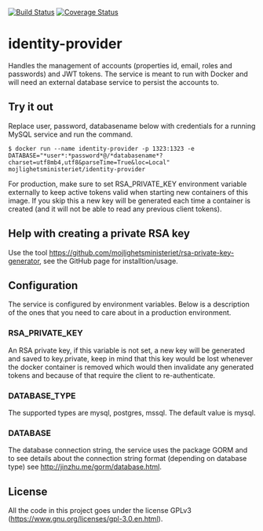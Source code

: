 [![Build Status](https://travis-ci.org/mojlighetsministeriet/identity-provider.svg?branch=master)](https://travis-ci.org/mojlighetsministeriet/identity-provider)
[![Coverage Status](https://coveralls.io/repos/github/mojlighetsministeriet/identity-provider/badge.svg?branch=master)](https://coveralls.io/github/mojlighetsministeriet/identity-provider?branch=master)

# identity-provider

Handles the management of accounts (properties id, email, roles and passwords) and JWT tokens. The service is meant to run with Docker and will need an external database service to persist the accounts to.

## Try it out

Replace user, password, databasename below with credentials for a running MySQL service and run the command.

    $ docker run --name identity-provider -p 1323:1323 -e DATABASE="*user*:*password*@/*databasename*?charset=utf8mb4,utf8&parseTime=True&loc=Local" mojlighetsministeriet/identity-provider

For production, make sure to set RSA_PRIVATE_KEY environment variable externally to keep active tokens valid when starting new containers of this image. If you skip this a new key will be generated each time a container is created (and it will not be able to read any previous client tokens).  

## Help with creating a private RSA key

Use the tool https://github.com/mojlighetsministeriet/rsa-private-key-generator, see the GitHub page for installtion/usage.

## Configuration

The service is configured by environment variables. Below is a description of the ones that you need to care about in a production environment.

### RSA_PRIVATE_KEY

An RSA private key, if this variable is not set, a new key will be generated and saved to key.private, keep in mind that this key would be lost whenever the docker container is removed which would then invalidate any generated tokens and because of that require the client to re-authenticate.

### DATABASE_TYPE

The supported types are mysql, postgres, mssql. The default value is mysql.

### DATABASE

The database connection string, the service uses the package GORM and to see details about the connection string format (depending on database type) see http://jinzhu.me/gorm/database.html.

## License

All the code in this project goes under the license GPLv3 (https://www.gnu.org/licenses/gpl-3.0.en.html).
